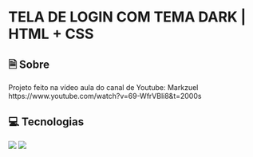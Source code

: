 <h1>TELA DE LOGIN COM TEMA DARK | HTML + CSS</h1>

<h2>🗎 Sobre</h2>
<p>Projeto feito na vídeo aula do canal de Youtube: Markzuel
https://www.youtube.com/watch?v=69-WfrVBli8&t=2000s

## 💻 Tecnologias
<div>
  <img src="https://img.shields.io/badge/HTML-239120?style=for-the-badge&logo=html5&logoColor=white">
  <img src="https://img.shields.io/badge/CSS-239120?&style=for-the-badge&logo=css3&logoColor=white">
</div>
